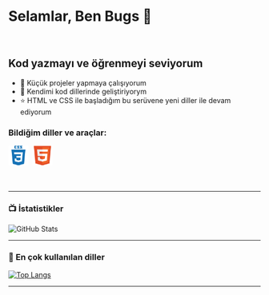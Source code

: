 # Selamlar, Ben Bugs 👋 


<img src="https://komarev.com/ghpvc/?username=bugskekw&style=flat-square&color=blue" alt=""/>

## Kod yazmayı ve öğrenmeyi seviyorum

- 🔭 Küçük projeler yapmaya çalışıyorum
- 🤩 Kendimi kod dillerinde geliştiriyorym
- ⭐ HTML ve CSS ile başladığım bu serüvene yeni diller ile devam ediyorum

### Bildiğim diller ve araçlar:

<div>
  <img src="https://github.com/devicons/devicon/blob/master/icons/css3/css3-plain-wordmark.svg"  title="CSS3" alt="CSS" width="40" height="40"/>&nbsp;
  <img src="https://github.com/devicons/devicon/blob/master/icons/html5/html5-original.svg" title="HTML5" alt="HTML" width="40" height="40"/>&nbsp;
</div>

<br />
<br />

---

### 📺 İstatistikler

![GitHub Stats](https://github-readme-stats.vercel.app/api?username=bugskekw&theme=dark)


---

### 📕 En çok kullanılan diller

[![Top Langs](https://github-readme-stats.vercel.app/api/top-langs/?username=bugskekw&layout=compact&theme=dark)](https://github.com/bugskekw/github-readme-stats)

---
